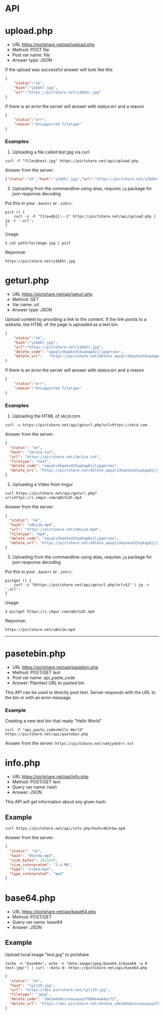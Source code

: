 # API

# upload.php

- URL https://pictshare.net/api/upload.php
- Method: POST file
- Post var name: file
- Answer type: JSON

If the upload was successful answer will look like this

```json
{
    "status":"ok",
    "hash":"y1b6hr.jpg",
    "url":"https://pictshare.net/y1b6hr.jpg"
}
```

If there is an error the server will answer with status:err and a reason

```json
{
    "status":"err",
    "reason":"Unsupported filetype"
}
```

### Examples

1. Uploading a file called test.jpg via curl

```curl -F "file=@test.jpg" https://pictshare.net/api/upload.php```

Answer from the server:
```json
{"status":"ok","hash":"y1b6hr.jpg","url":"https://pictshare.net/y1b6hr.jpg"}
```

2. Uploading from the commandline using alias, requires `jq` package for json response decoding

Put this in your `.bashrc` or `.zshrc`:
```
pict () {
    curl -s -F "file=@${1:--}" https://pictshare.net/api/upload.php | jq -r '.url';
}
```

Usage:
```
$ cat path/to/image.jpg | pict
```

Repsonse:
```
https://pictshare.net/y1b6hr.jpg
```

# geturl.php

- URL https://pictshare.net/api/geturl.php
- Method: GET
- Var name: url
- Answer type: JSON

Upload content by providing a link to the content. If the link points to a website, the HTML of the page is uploaded as a text bin.

```json
{
    "status":"ok",
    "hash":"y1b6hr.jpg",
    "url":"https://pictshare.net/y1b6hr.jpg",
    "delete_code": "aqxqlv3kqokxd15xpkqp8zjljpqerveu",
    "delete_url":   "https://pictshare.net/delete_aqxqlv3kqokxd15xpkqp8zjljpqerveu/2mr2va.txt"
}
```

If there is an error the server will answer with status:err and a reason

```json
{
    "status":"err",
    "reason":"Unsupported filetype"
}
```

### Examples

1. Uploading the HTML of xkcd.com

```curl -s https://pictshare.net/api/geturl.php?url=https://xkcd.com```

Answer from the server:
```json
{
  "status": "ok",
  "hash": "2mr2va.txt",
  "url": "https://pictshare.net/2mr2va.txt",
  "filetype": "text",
  "delete_code": "aqxqlv3kqokxd15xpkqp8zjljpqerveu",
  "delete_url": "https://pictshare.net/delete_aqxqlv3kqokxd15xpkqp8zjljpqerveu/2mr2va.txt"
}
```

2. Uploading a Video from Imgur

```curl https://pictshare.net/api/geturl.php?url=https://i.imgur.com/qQstLQt.mp4```

Answer from the server:

```json
{
  "status": "ok",
  "hash": "u0ni1m.mp4",
  "url": "https://pictshare.net/u0ni1m.mp4",
  "filetype": "mp4",
  "delete_code": "aqxqlv3kqokxd15xpkqp8zjljpqerveu",
  "delete_url": "https://pictshare.net/delete_aqxqlv3kqokxd15xpkqp8zjljpqerveu/u0ni1m.mp4"
}
```

3. Uploading from the commandline using alias, requires `jq` package for json response decoding

Put this in your `.bashrc` or `.zshrc`:
```
pictget () {
    curl -s "hhttps://pictshare.net/api/geturl.php?url=$1" | jq -r '.url';
}
```

Usage:
```
$ pictget https://i.imgur.com/qQstLQt.mp4
```

Repsonse:
```
https://pictshare.net/u0ni1m.mp4
```

---

# pasetebin.php
- URL https://pictshare.net/api/pastebin.php
- Method: POST/GET text
- Post var name: api_paste_code
- Answer: Plaintext URL to pasted bin

This API can be used to directly post text. Server responds with the URL to the bin or with an error message

### Example

Creating a new text bin that ready "Hello World"

```curl -F "api_paste_code=Hello World" https://pictshare.net/api/pastebin.php```

Answer from the server:
```https://pictshare.net/vekjy4e5rr.txt```

# info.php
- URL https://pictshare.net/api/info.php
- Method: POST/GET text
- Query var name: hash
- Answer: JSON

This API will get information about any given hash.

## Example

```curl https://pictshare.net/api/info.php?hash=9k3rbw.mp4```

Answer from the server:

```json
{
  "status": "ok",
  "hash": "9k3rbw.mp4",
  "size_bytes": 2513225,
  "size_interpreted": "2.4 MB",
  "type": "video/mp4",
  "type_interpreted": "mp4"
}
```

# base64.php
- URL https://pictshare.net/api/base64.php
- Method: POST/GET
- Query var name: base64
- Answer: JSON

## Example

Upload local image "test.jpg" to pictshare 

```(echo -n "base64="; echo -n "data:image/jpeg;base64,$(base64 -w 0 test.jpg)") | curl --data @- https://pictshare.net/api/base64.php```

```json
{
  "status": "ok",
  "hash": "lpl119.jpg",
  "url": "https://dev.pictshare.net/lpl119.jpg",
  "filetype": "jpeg",
  "delete_code": "z0e1mdo8szxnauspxp2f080e4wd4ycf2",
  "delete_url": "https://dev.pictshare.net/delete_z0e1mdo8szxnauspxp2f080e4wd4ycf2/lpl119.jpg"
}
```
